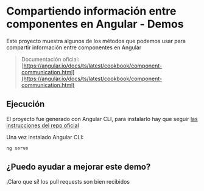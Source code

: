 # Compartiendo información entre componentes en Angular - Demos

Este proyecto muestra algunos de los métodos que podemos usar para compartir información entre componentes en Angular

> Documentación oficial: [https://angular.io/docs/ts/latest/cookbook/component-communication.html](https://angular.io/docs/ts/latest/cookbook/component-communication.html)

## Ejecución

El proyecto fue generado con Angular CLI, para instalarlo hay que seguir [las instrucciones del repo oficial](https://github.com/angular/angular-cli)

Una vez instalado Angular CLI:

`ng serve`

## ¿Puedo ayudar a mejorar este demo?

¡Claro que sí! los pull requests son bien recibidos
